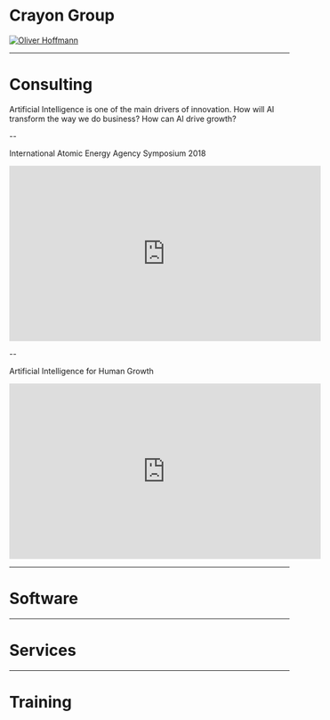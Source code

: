 # Crayon Group

[![Oliver Hoffmann](https://res.cloudinary.com/ontore/image/upload/c_scale,e_sharpen:100,w_1024/v1579423320/Crayon-Logo-1-3602_jg7vdx.png)](https://docs.google.com/presentation/d/e/2PACX-1vTHjsSjFkJCNOV2Xo3tDsZZytW6Iq_tvlAPEuDrVZtFdEBCtIOz2GvVHYRg6ovo1em8GAgFGRfNERdy/pub?start=false&loop=false&delayms=60000)

---

# Consulting

Artificial Intelligence is one of the main drivers of innovation. How will AI transform the way we do business? How can AI drive growth?

--

International Atomic Energy Agency Symposium 2018

<iframe width="560" height="315" src="https://www.youtube.com/embed/-Sn5TTp_Ha8" frameborder="0" allow="accelerometer; autoplay; encrypted-media; gyroscope; picture-in-picture" allowfullscreen></iframe>

--

Artificial Intelligence for Human Growth

<iframe width="560" height="315" sandbox="allow-same-origin allow-scripts" src="https://libre.video/videos/embed/96164c7c-c94b-4f7e-a1ad-cf8f0e15c185" frameborder="0" allowfullscreen></iframe>

---

# Software

---

# Services

---

# Training

